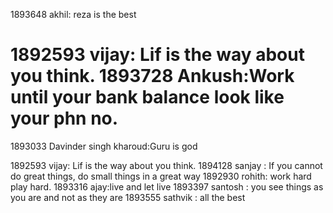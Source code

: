 1893648 akhil: reza is the best

1892593 vijay: Lif is the way about you think.
1893728 Ankush:Work until your bank balance look like your phn no.
=======

1893033 Davinder singh kharoud:Guru is god

1892593 vijay: Lif is the way about you think.
1894128 sanjay : If you cannot do great things, do small things in a great way
1892930 rohith: work hard play hard.
1893316 ajay:live and let live
1893397 santosh  : you see things as you are and not as they are
1893555 sathvik : all the best

